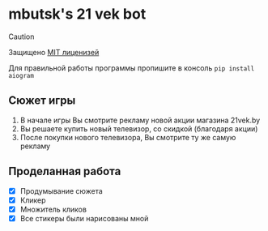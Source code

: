 # mbutsk's 21 vek bot

> [!CAUTION]
> Защищено [MIT лиценизей](https://github.com/mbutskpy/mbutsks-reminder/blob/main/LICENSE)

Для правильной работы программы пропишите в консоль ```pip install aiogram```

## Сюжет игры
1. В начале игры Вы смотрите рекламу новой акции магазина 21vek.by
2. Вы решаете купить новый телевизор, со скидкой (благодаря акции)
3. После покупки нового телевизора, Вы смотрите ту же самую рекламу

## Проделанная работа
- [x] Продумывание сюжета
- [x] Кликер
- [x] Множитель кликов
- [x] Все стикеры были нарисованы мной

